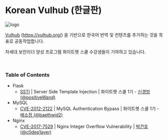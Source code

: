 # Korean Vulhub (한글판)

![logo](./README.assets/logo.svg)

[Vulhub](https://github.com/vulhub/vulhub) (<https://vulhub.org/>) 을 기반으로 한국어 번역 및 컨텐츠를 추가하는 것을 목표로 공동작업합니다.

차세대 보안리더 양성 프로그램 화이트햇 스쿨 수강생들이 기여하고 있습니다.

<br/>

### Table of Contents

- Flask
  - [SSTI](./Flask/SSTI/README.md) | Server Side Template Injection | 화이트햇 스쿨 1기 - [신경방 (@positiveWand)](https://github.com/positiveWand)
- MySQL
  - [CVE-2012-2122](./MySQL/CVE-2012-2122/README.md) | MySQL Authentication Bypass | 화이트햇 스쿨 1기 - [배소정 (@baethwjd2)](https://github.com/baethwjd2)
- Nginx
  - [CVE-2017-7529](./Nginx/CVE-2017-7529/README.md) | Nginx Integer Overflow Vulnerability | [박건호 (@c0dep1ayer)](https://github.com/c0dep1ayer)
